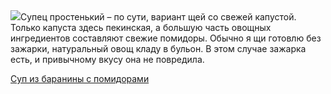<!--2025-09-15 08:14:58-->
<div class="yb">
  <div class="rss povarenok"><a href="https://www.povarenok.ru/recipes/show/183082/"><img src="https://www.povarenok.ru/data/cache/2025sep/15/14/3189971_57508-640x480.jpg"></a>Супец простенький – по сути, вариант щей со свежей капустой. Только капуста здесь пекинская, а большую часть овощных ингредиентов составляют свежие помидоры. 
Обычно я щи готовлю без зажарки, натуральный овощ кладу в бульон. В этом случае зажарка есть, и привычному вкусу она не повредила. <p class="titl"><a href="https://www.povarenok.ru/recipes/show/183082/">Суп из баранины с помидорами</a></p></div>
</div>
